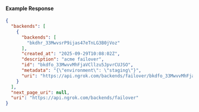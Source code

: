 <!-- Code generated for API Clients. DO NOT EDIT. -->

#### Example Response

```json
{
  "backends": [
    {
      "backends": [
        "bkdhr_33MwvsrP9ijas47eTnLG3B0jVoz"
      ],
      "created_at": "2025-09-29T10:08:02Z",
      "description": "acme failover",
      "id": "bkdfo_33MwvvMhFjaVCllzu5JpvrCUJSO",
      "metadata": "{\"environment\": \"staging\"}",
      "uri": "https://api.ngrok.com/backends/failover/bkdfo_33MwvvMhFjaVCllzu5JpvrCUJSO"
    }
  ],
  "next_page_uri": null,
  "uri": "https://api.ngrok.com/backends/failover"
}
```
